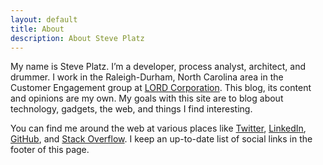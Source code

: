 ```yaml
---
layout: default
title: About
description: About Steve Platz
---
```


My name is Steve Platz. I’m a developer, process analyst, architect, and drummer. I work in the Raleigh-Durham, North Carolina area in the Customer Engagement group at [LORD Corporation](http://www.lord.com). This blog, its content and opinions are my own. My goals with this site are to blog about technology, gadgets, the web, and things I find interesting.

You can find me around the web at various places like [Twitter](http://www.twitter.com/steveplatz), [LinkedIn](http://www.linkedin.com/in/steveplatz), [GitHub](http://www.github.com/steveplatz), and [Stack Overflow](http://stackoverflow.com/users/48421/steve-platz). I keep an up-to-date list of social links in the footer of this page.
